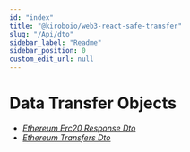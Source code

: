 ```yaml
---
id: "index"
title: "@kiroboio/web3-react-safe-transfer"
slug: "/Api/dto"
sidebar_label: "Readme"
sidebar_position: 0
custom_edit_url: null
---
```


# Data Transfer Objects

- *<a href="./dto/interfaces/EthErc20ResponseDto">Ethereum Erc20 Response Dto</a>*
- *<a href="./dto/modules">Ethereum Transfers Dto</a>*
